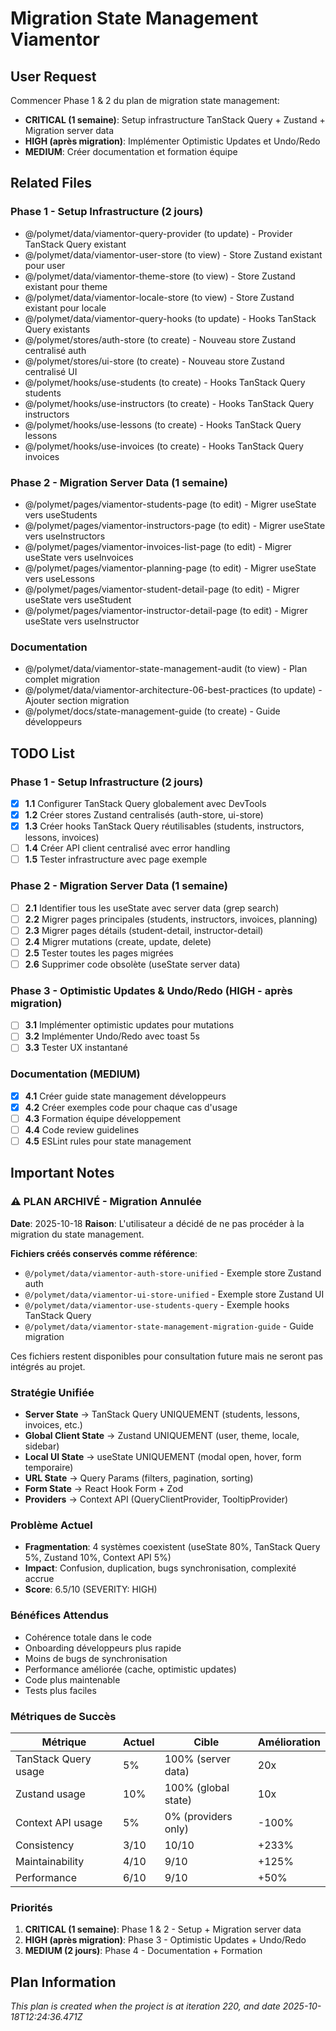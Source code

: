 # Migration State Management Viamentor

## User Request
Commencer Phase 1 & 2 du plan de migration state management:
- **CRITICAL (1 semaine)**: Setup infrastructure TanStack Query + Zustand + Migration server data
- **HIGH (après migration)**: Implémenter Optimistic Updates et Undo/Redo
- **MEDIUM**: Créer documentation et formation équipe

## Related Files

### Phase 1 - Setup Infrastructure (2 jours)
- @/polymet/data/viamentor-query-provider (to update) - Provider TanStack Query existant
- @/polymet/data/viamentor-user-store (to view) - Store Zustand existant pour user
- @/polymet/data/viamentor-theme-store (to view) - Store Zustand existant pour theme
- @/polymet/data/viamentor-locale-store (to view) - Store Zustand existant pour locale
- @/polymet/data/viamentor-query-hooks (to update) - Hooks TanStack Query existants
- @/polymet/stores/auth-store (to create) - Nouveau store Zustand centralisé auth
- @/polymet/stores/ui-store (to create) - Nouveau store Zustand centralisé UI
- @/polymet/hooks/use-students (to create) - Hooks TanStack Query students
- @/polymet/hooks/use-instructors (to create) - Hooks TanStack Query instructors
- @/polymet/hooks/use-lessons (to create) - Hooks TanStack Query lessons
- @/polymet/hooks/use-invoices (to create) - Hooks TanStack Query invoices

### Phase 2 - Migration Server Data (1 semaine)
- @/polymet/pages/viamentor-students-page (to edit) - Migrer useState vers useStudents
- @/polymet/pages/viamentor-instructors-page (to edit) - Migrer useState vers useInstructors
- @/polymet/pages/viamentor-invoices-list-page (to edit) - Migrer useState vers useInvoices
- @/polymet/pages/viamentor-planning-page (to edit) - Migrer useState vers useLessons
- @/polymet/pages/viamentor-student-detail-page (to edit) - Migrer useState vers useStudent
- @/polymet/pages/viamentor-instructor-detail-page (to edit) - Migrer useState vers useInstructor

### Documentation
- @/polymet/data/viamentor-state-management-audit (to view) - Plan complet migration
- @/polymet/data/viamentor-architecture-06-best-practices (to update) - Ajouter section migration
- @/polymet/docs/state-management-guide (to create) - Guide développeurs

## TODO List

### Phase 1 - Setup Infrastructure (2 jours)
- [x] **1.1** Configurer TanStack Query globalement avec DevTools
- [x] **1.2** Créer stores Zustand centralisés (auth-store, ui-store)
- [x] **1.3** Créer hooks TanStack Query réutilisables (students, instructors, lessons, invoices)
- [ ] **1.4** Créer API client centralisé avec error handling
- [ ] **1.5** Tester infrastructure avec page exemple

### Phase 2 - Migration Server Data (1 semaine)
- [ ] **2.1** Identifier tous les useState avec server data (grep search)
- [ ] **2.2** Migrer pages principales (students, instructors, invoices, planning)
- [ ] **2.3** Migrer pages détails (student-detail, instructor-detail)
- [ ] **2.4** Migrer mutations (create, update, delete)
- [ ] **2.5** Tester toutes les pages migrées
- [ ] **2.6** Supprimer code obsolète (useState server data)

### Phase 3 - Optimistic Updates & Undo/Redo (HIGH - après migration)
- [ ] **3.1** Implémenter optimistic updates pour mutations
- [ ] **3.2** Implémenter Undo/Redo avec toast 5s
- [ ] **3.3** Tester UX instantané

### Documentation (MEDIUM)
- [x] **4.1** Créer guide state management développeurs
- [x] **4.2** Créer exemples code pour chaque cas d'usage
- [ ] **4.3** Formation équipe développement
- [ ] **4.4** Code review guidelines
- [ ] **4.5** ESLint rules pour state management

## Important Notes

### ⚠️ PLAN ARCHIVÉ - Migration Annulée
**Date**: 2025-10-18
**Raison**: L'utilisateur a décidé de ne pas procéder à la migration du state management.

**Fichiers créés conservés comme référence**:
- `@/polymet/data/viamentor-auth-store-unified` - Exemple store Zustand auth
- `@/polymet/data/viamentor-ui-store-unified` - Exemple store Zustand UI
- `@/polymet/data/viamentor-use-students-query` - Exemple hooks TanStack Query
- `@/polymet/data/viamentor-state-management-migration-guide` - Guide migration

Ces fichiers restent disponibles pour consultation future mais ne seront pas intégrés au projet.

### Stratégie Unifiée
- **Server State** → TanStack Query UNIQUEMENT (students, lessons, invoices, etc.)
- **Global Client State** → Zustand UNIQUEMENT (user, theme, locale, sidebar)
- **Local UI State** → useState UNIQUEMENT (modal open, hover, form temporaire)
- **URL State** → Query Params (filters, pagination, sorting)
- **Form State** → React Hook Form + Zod
- **Providers** → Context API (QueryClientProvider, TooltipProvider)

### Problème Actuel
- **Fragmentation**: 4 systèmes coexistent (useState 80%, TanStack Query 5%, Zustand 10%, Context API 5%)
- **Impact**: Confusion, duplication, bugs synchronisation, complexité accrue
- **Score**: 6.5/10 (SEVERITY: HIGH)

### Bénéfices Attendus
- Cohérence totale dans le code
- Onboarding développeurs plus rapide
- Moins de bugs de synchronisation
- Performance améliorée (cache, optimistic updates)
- Code plus maintenable
- Tests plus faciles

### Métriques de Succès
| Métrique | Actuel | Cible | Amélioration |
|----------|--------|-------|--------------|
| TanStack Query usage | 5% | 100% (server data) | 20x |
| Zustand usage | 10% | 100% (global state) | 10x |
| Context API usage | 5% | 0% (providers only) | -100% |
| Consistency | 3/10 | 10/10 | +233% |
| Maintainability | 4/10 | 9/10 | +125% |
| Performance | 6/10 | 9/10 | +50% |

### Priorités
1. **CRITICAL (1 semaine)**: Phase 1 & 2 - Setup + Migration server data
2. **HIGH (après migration)**: Phase 3 - Optimistic Updates + Undo/Redo
3. **MEDIUM (2 jours)**: Phase 4 - Documentation + Formation

  
## Plan Information
*This plan is created when the project is at iteration 220, and date 2025-10-18T12:24:36.471Z*
